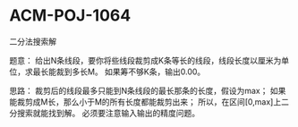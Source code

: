 # ACM-POJ-1064
二分法搜索解

题意：
给出N条线段，要你将些线段裁剪成K条等长的线段，线段长度以厘米为单位，求最长能裁到多长M。
如果筹不够K条，输出0.00。

思路：
裁剪后的线段最多只能到N条线段的最长那条的长度，假设为max；
如果能裁剪成M长，那么小于M的所有长度都能裁剪出来；
所以，在区间[0,max]上二分搜索就能找到解。
必须要注意输入输出的精度问题。

